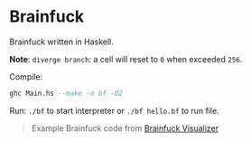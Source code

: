 # Brainfuck

Brainfuck written in Haskell.

**Note**: `diverge branch`: a cell will reset to `0` when exceeded `256`.

Compile:

``` hs
ghc Main.hs --make -o bf -O2
```

Run: `./bf` to start interpreter or `./bf hello.bf` to run file.

> Example Brainfuck code from [Brainfuck Visualizer](https://github.com/fatiherikli/brainfuck-visualizer/)
